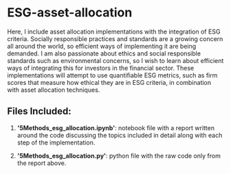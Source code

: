 # ESG-asset-allocation
Here, I include asset allocation implementations with the integration of ESG criteria. Socially responsible practices and standards are a growing concern all around the world, so efficient ways of implementing it are being demanded. I am also passionate about ethics and social responsible standards such as environmental concerns, so I wish to learn about efficient ways of integrating this for investors in the financial sector. 
These implementations will attempt to use quantifiable ESG metrics, such as firm scores that measure how ethical they are in ESG criteria, in combination with asset allocation techniques.  


## Files Included:
1. **'5Methods_esg_allocation.ipynb'**: notebook file with a report written around the code discussing the topics included in detail along with each step of the implementation. 

2. **'5Methods_esg_allocation.py'**: python file with the raw code only from the report above.
